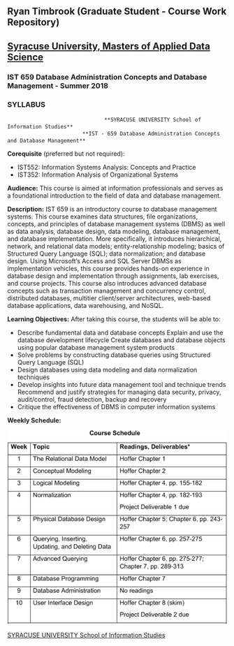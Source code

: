 ## Ryan Timbrook (Graduate Student - Course Work Repository)

## [Syracuse University, Masters of Applied Data Science](https://ischool.syr.edu/academics/graduate/masters-degrees/ms-in-applied-data-science/)

### IST 659 Database Administration Concepts and Database Management - Summer 2018
### SYLLABUS

                                   **SYRACUSE UNIVERSITY School of Information Studies**
                            **IST - 659 Database Administration Concepts and Database Management**    

**Corequisite** (preferred but not required): 
* IST552: Information Systems Analysis: Concepts and Practice 
* IST352: Information Analysis of Organizational Systems 

**Audience:**
This course is aimed at information professionals and serves as a foundational introduction to the field of data and database management. 

**Description:**
IST 659 is an introductory course to database management systems. This course examines data structures, file organizations, concepts, and principles of database management systems (DBMS) as well as data analysis, database design, data modeling, database management, and database implementation. More specifically, it introduces hierarchical, network, and relational data models; entity-relationship modeling; basics of Structured Query Language (SQL); data normalization; and database design. Using Microsoft’s Access and SQL Server DBMSs as implementation vehicles, this course provides hands-on experience in database design and implementation through assignments, lab exercises, and course projects. This course also introduces advanced database concepts such as transaction management and concurrency control, distributed databases, multitier client/server architectures, web-based database applications, data warehousing, and NoSQL.

**Learning Objectives:**
After taking this course, the students will be able to:   
* Describe fundamental data and database concepts Explain and use the database development lifecycle Create databases and database objects using popular database management system products 
* Solve problems by constructing database queries using Structured Query Language (SQL) 
* Design databases using data modeling and data normalization techniques 
* Develop insights into future data management tool and technique trends Recommend and justify strategies for managing data security, privacy, audit/control, fraud detection, backup and recovery 
* Critique the effectiveness of DBMS in computer information systems 

**Weekly Schedule:**

![Schedule](./images/schedule.png)

[SYRACUSE UNIVERSITY School of Information Studies](https://ischool.syr.edu/)
